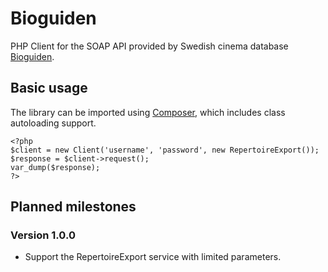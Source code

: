 Bioguiden
=========

PHP Client for the SOAP API provided by Swedish cinema database
[Bioguiden][bioguiden].

Basic usage
-----------

The library can be imported using [Composer][composer], which includes class
autoloading support.

    <?php
    $client = new Client('username', 'password', new RepertoireExport());
    $response = $client->request();
    var_dump($response);
    ?>

Planned milestones
------------------

### Version 1.0.0

* Support the RepertoireExport service with limited parameters.

[bioguiden]: http://admin.bioguiden.se/Browser/WebServiceDoc/StartPage.aspx
[composer]: https://getcomposer.org/doc/00-intro.md
